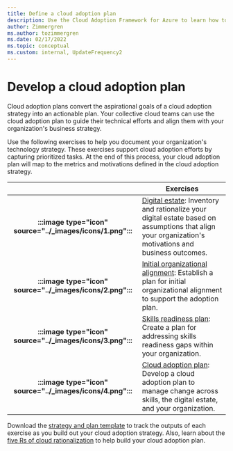 ```yaml
---
title: Define a cloud adoption plan
description: Use the Cloud Adoption Framework for Azure to learn how to guide technical efforts with a defined cloud adoption plan.
author: Zimmergren
ms.author: tozimmergren
ms.date: 02/17/2022
ms.topic: conceptual
ms.custom: internal, UpdateFrequency2
---
```


# Develop a cloud adoption plan

Cloud adoption plans convert the aspirational goals of a cloud adoption strategy into an actionable plan. Your collective cloud teams can use the cloud adoption plan to guide their technical efforts and align them with your organization's business strategy.

Use the following exercises to help you document your organization's technology strategy. These exercises support cloud adoption efforts by capturing prioritized tasks. At the end of this process, your cloud adoption plan will map to the metrics and motivations defined in the cloud adoption strategy.

| |Exercises |
|:---:|---|
| **:::image type="icon" source="../_images/icons/1.png":::** | [Digital estate](../digital-estate/rationalize.md): Inventory and rationalize your digital estate based on assumptions that align your organization's motivations and business outcomes. |
|**:::image type="icon" source="../_images/icons/2.png":::** | [Initial organizational alignment](./initial-org-alignment.md): Establish a plan for initial organizational alignment to support the adoption plan. |
|**:::image type="icon" source="../_images/icons/3.png":::**| [Skills readiness plan](./adapt-roles-skills-processes.md): Create a plan for addressing skills readiness gaps within your organization. |
|**:::image type="icon" source="../_images/icons/4.png":::**| [Cloud adoption plan](./plan-intro.md): Develop a cloud adoption plan to manage change across skills, the digital estate, and your organization. |

Download the [strategy and plan template](https://raw.githubusercontent.com/microsoft/CloudAdoptionFramework/master/plan/cloud-adoption-framework-strategy-and-plan-template.docx) to track the outputs of each exercise as you build out your cloud adoption strategy. Also, learn about the [five Rs of cloud rationalization](../digital-estate/5-rs-of-rationalization.md) to help build your cloud adoption plan.
